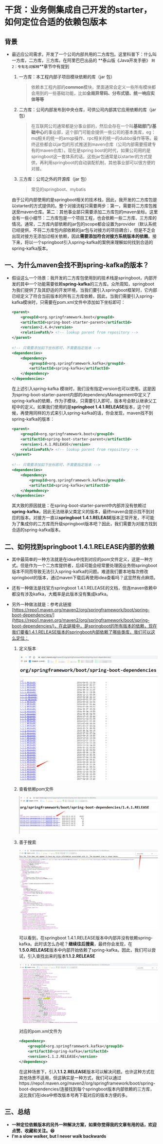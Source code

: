 #  干货：业务侧集成自己开发的starter，如何定位合适的依赖包版本

## 背景

* 最近应公司需求，开发了一个公司内部共用的二方库包。这里科普下：什么叫一方库，二方库，三方库。在阿里巴巴出品的 **泰山版《Java开发手册》 `附 2：专有名词解释`**章节中有提到

  1. 一方库：本工程内部子项目模块依赖的库（jar 包）

     > 依赖本工程内部的**common**模块，里面通常会定义一些所有模块都会用到的一些基础功能，比如**全局异常码、分布式锁、统一响应实体等等**

  2. 二方库：公司内部发布到中央仓库，可供公司内部其它应用依赖的库（jar 包）

     > 在互联网公司通常都是分事业部的，然后会存在一个叫**基础部门/基础中心**的事业部，这个部门可能会提供一些公司的基本类库，eg：mq相关的统一的amqp操作、rpc相关的统一的dubbo操作等等。最终这些都会以jar包的形式推送到maven仓库（公司内部需要搭建专有的maven仓库）。现在是spring boot的时代，如果公司用的是springboot这一套体系的话，这些jar包通常是以starter的方式提供，再利用springboot的自动装配机制，其他事业部可以很方便的对接。

  3. 三方库：公司之外的开源库（jar 包）

     > 常见的springboot、mybatis

  由于公司内部使用的是springboot相关的技术栈，因此，我开发的二方库包是以starter的方式提供的。整个对接流程只需要两步：第一，需要将二方库包推送至maven仓库。第二：其他事业部只需要添加二方库包的maven坐标。这里会有一些小细节：二方库包是一个项目工程，也会依赖一些二方库、三方库的情况。通常，二方库内部依赖的jar包的scope都会设置为provider（默认系统已经提供，不将二方库包内部依赖的jar包与对接方的项目耦合），但是不乏会出现对接方无添加过相关依赖，因此**需要添加符合对接方系统版本的依赖**。接下来，将以一个springboot引入spring-kafka的案例来理解如何找到合适的spring-kafka版本。

## 一、为什么maven会找不到spring-kafka的版本？

* 假设这么一个场景：我开发的二方库包使用到的技术栈是springboot，内部开发的其中一个功能需要依赖**spring-kafka**的三方库。众所周知，springboot为我们提供了及其舒适的开发环境，当我们要引入springboot框架时，它内部已经定义了符合当前版本的所有三方库依赖，因此，当我们需要引入spring-kafka模块时，只需要在pom.xml文件中添加如下坐标即可：

  ```xml
  <parent>
      <groupId>org.springframework.boot</groupId>
      <artifactId>spring-boot-starter-parent</artifactId>
      <version>2.4.4</version>
      <relativePath/> <!-- lookup parent from repository -->
  </parent>
  
  <!-- 只需要添加如下坐标即可，不需要指定版本 -->
  <dependencies>
      <dependency>
          <groupId>org.springframework.kafka</groupId>
          <artifactId>spring-kafka</artifactId>
      </dependency>
  </dependencies>
  ```

  在上述引入spring-kafka 模块时，我们没有指定version也可以使用。这是因为spring-boot-starter-parent内部的dependencyManagement中定义了spring-kafka的依赖，作为子模块，只需要引入即可，版本号会默认继承父工程中的定义。如果我们使用的是**springboot 1.4.1.RELEASE**版本，这个时候，再使用同样的方式来引入spring-kafka的话，你会发现，maven找不到spring-kafka的版本：

  ```xml
  <parent>
      <groupId>org.springframework.boot</groupId>
      <artifactId>spring-boot-starter-parent</artifactId>
      <version>1.4.1.RELEASE</version>
      <relativePath/> <!-- lookup parent from repository -->
  </parent>
  
  <!-- 只需要添加如下坐标即可，不需要指定版本 -->
  <dependencies>
      <dependency>
          <groupId>org.springframework.kafka</groupId>
          <artifactId>spring-kafka</artifactId>
      </dependency>
  </dependencies>
  ```

  其大致的原因就是：在spring-boot-starter-parent中内部并没有依赖过**spring-kafka**，因此无法继承父类定义的版本，最终maven会提示找不到对应的版本。对接方一直以**springboot 1.4.1.RELEASE**版本正常开发，不可能为了集成你的二方库而升级springboot版本吧？因此，我们需要为对接方找到合适的spring-kafka版本。

## 二、如何找到springboot 1.4.1.RELEASE内部的依赖

* 其中最简单的一种方法就是在idea中找到对应的pom文件定义，这是一种方式。但是作为一个二方库提供者，后续可能会经常要处理因业务侧springboot版本不同而导致无法引入spring-kafka的问题。难道我们要本地每次修改springboot的版本，通过maven下载后再使用idea查看吗？这显然有点麻烦。

* 还有一种做法是找官方springboot 1.4.1.RELEASE的文档，但连maven依赖中都没有涉及kafka，大概率是此版本没有集成kafka。

* 另外一种做法就是：参考此链接[https://repo1.maven.org/maven2/org/springframework/boot/spring-boot-dependencies/](https://repo1.maven.org/maven2/org/springframework/boot/spring-boot-dependencies/)，在此链接中，是springboot的所有版本的依赖，现在我们要看1.4.1.RELEASE版本的springboot内部依赖了哪些类库，我们可以这么定位：

  1. 定义版本

     ![定位版本.png](定位版本.png)

  2. 查看依赖pom文件

     ![查看pom.png](查看pom.png)

  3. 善于搜索

     ![搜索.png](搜索.png)

     可以看到，在springboot 1.4.1.RELEASE版本中内部并没有依赖spring-kafka。此时该怎么办呢？**继续往后搜索**，最终你会发现，在**1.5.0.RELEASE**版本中内部开始依赖了spring-kafka。因此，我们可以尝试，引入查找出来的版本**1.1.2.RELEASE**

     ![spring-kafka.png](spring-kafka.png)

     对应的pom.xml文件为

     ```xml
     <dependency>
         <groupId>org.springframework.kafka</groupId>
         <artifactId>spring-kafka</artifactId>
         <version>1.1.2.RELEASE</version>
     </dependency>
     ```

     在这种场景下，引入**1.1.2.RELEASE**版本可以解决问题。也许这种方式在其他场景不适用，但这确实是一种方式，我们可以通过https://repo1.maven.org/maven2/org/springframework/boot/spring-boot-dependencies/连接找到每个springboot版本内部依赖的三方库，这比我们在idea中修改版本号再下载对应的版本方便的多。

## 三、总结

* **一种定位依赖版本的另外一种解决方案，如果你觉得我的文章有用的话，欢迎点赞、收藏和关注。:laughing:**
* **I'm a slow walker, but I never walk backwards**